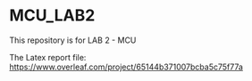# MCU_LAB2
This repository is for LAB 2 - MCU

The Latex report file: https://www.overleaf.com/project/65144b371007bcba5c75f77a
